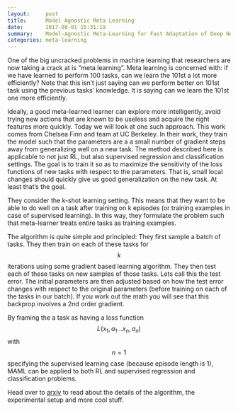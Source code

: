 ```yaml
---
layout:     post
title:      Model Agnostic Meta Learning
date:       2017-08-01 15:31:19
summary:    Model-Agnostic Meta-Learning for Fast Adaptation of Deep Networks by Finn et al.
categories: meta-learning
---
```


One of the big uncracked problems in machine learning that researchers are now taking a crack at is “meta learning”. Meta learning is concerned with: if we have learned to perform 100 tasks, can we learn the 101st a lot more efficiently? Note that this isn’t just saying can we perform better on 101st task using the previous tasks’ knowledge. It is saying can we learn the 101st one more efficiently.

Ideally, a good meta-learned learner can explore more intelligently, avoid trying new actions that are known to be useless and acquire the right features more quickly. Today we will look at one such approach. This work comes from Chelsea Finn and team at UC Berkeley. In their work, they train the model such that the parameters are a a small number of gradient steps away from generalizing well on a new task. The method described here is applicable to not just RL, but also supervised regression and classification settings. The goal is to train it so as to maximize the sensitivity of the loss functions of new tasks with respect to the parameters. That is, small local changes should quickly give us good generalization on the new task. At least that’s the goal.

They consider the k-shot learning setting. This means that they want to be able to do well on a task after training on k episodes (or training examples in case of supervised learning). In this way, they formulate the problem such that meta-learner treats entire tasks as training examples. 

The algorithm is quite simple and principled: They first sample a batch of tasks. They then train on each of these tasks for $$k$$ iterations using some gradient based learning algorithm. They then test each of these tasks on new samples of those tasks. Lets call this the test error. The initial parameters are then adjusted based on how the test error changes with respect to the original parameters (before training on each of the tasks in our batch). If you work out the math you will see that this backprop involves a 2nd order gradient.

By framing the a task as having a loss function $$L(x_1, a_1...x_n, a_n)$$ with $$n = 1$$ specifying the supervised learning case (because episode length is 1), MAML can be applied to both RL and supervised regression and classification problems.

Head over to [arxiv](https://arxiv.org/abs/1703.03400) to read about the details of the algorithm, the experimental setup and more cool stuff.
